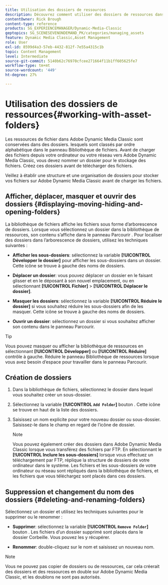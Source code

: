 ```yaml
---
title: Utilisation des dossiers de ressources
description: Découvrez comment utiliser des dossiers de ressources dans Adobe Dynamic Media Classic.
contentOwner: Rick Brough
content-type: reference
products: SG_EXPERIENCEMANAGER/Dynamic-Media-Classic
geptopics: SG_SCENESEVENONDEMAND_PK/categories/managing_assets
feature: Dynamic Media Classic,Asset Management
role: User
exl-id: 8599d4a3-57eb-4432-812f-7e55a4315c1b
topic: Content Management
level: Intermediate
source-git-commit: 5140b62c76970cfcee271664f11b1ff605625fe7
workflow-type: tm+mt
source-wordcount: '449'
ht-degree: 27%

---
```


# Utilisation des dossiers de ressources{#working-with-asset-folders}

Les ressources de fichier dans Adobe Dynamic Media Classic sont conservées dans des dossiers. lesquels sont classés par ordre alphabétique dans le panneau Bibliothèque de fichiers. Avant de charger des fichiers depuis votre ordinateur ou votre réseau vers Adobe Dynamic Media Classic, vous devez nommer un dossier pour le stockage des fichiers. Créez ces dossiers avant de télécharger des fichiers.

Veillez à établir une structure et une organisation de dossiers pour stocker vos fichiers sur Adobe Dynamic Media Classic avant de charger les fichiers.

## Afficher, déplacer, masquer et ouvrir des dossiers {#displaying-moving-hiding-and-opening-folders}

La bibliothèque de fichiers affiche les fichiers sous forme d’arborescence de dossiers. Lorsque vous sélectionnez un dossier dans la bibliothèque de ressources, son contenu s’affiche dans le panneau Parcourir . Pour localiser des dossiers dans l’arborescence de dossiers, utilisez les techniques suivantes :

* **Afficher les sous-dossiers**: sélectionnez la variable **[!UICONTROL Développer le dossier]** pour afficher les sous-dossiers dans un dossier. Cette icône se trouve à gauche des noms de dossiers.

* **Déplacer un dossier**: vous pouvez déplacer un dossier en le faisant glisser et en le déposant à son nouvel emplacement, ou en sélectionnant **[!UICONTROL Fichier]** > **[!UICONTROL Déplacer le dossier]**.

* **Masquer les dossiers**: sélectionnez la variable **[!UICONTROL Réduire le dossier]** si vous souhaitez réduire les sous-dossiers afin de les masquer. Cette icône se trouve à gauche des noms de dossiers.

* **Ouvrir un dossier**: sélectionnez un dossier si vous souhaitez afficher son contenu dans le panneau Parcourir.

>[!TIP]
>
>Vous pouvez masquer ou afficher la bibliothèque de ressources en sélectionnant **[!UICONTROL Développer]** ou **[!UICONTROL Réduire]** contrôle à gauche. Réduire le panneau Bibliothèque de ressources lorsque vous avez besoin d’espace pour travailler dans le panneau Parcourir.

## Création de dossiers

1. Dans la bibliothèque de fichiers, sélectionnez le dossier dans lequel vous souhaitez créer un sous-dossier.
1. Sélectionnez la variable **[!UICONTROL `Add Folder`]** bouton . Cette icône se trouve en haut de la liste des dossiers.
1. Saisissez un nom explicite pour votre nouveau dossier ou sous-dossier. Saisissez-le dans le champ en regard de l’icône de dossier.

   >[!NOTE]
   >
   >Vous pouvez également créer des dossiers dans Adobe Dynamic Media Classic lorsque vous transférez des fichiers par FTP. En sélectionnant le **[!UICONTROL Inclure les sous-dossiers]** lorsque vous effectuez un téléchargement par FTP, réplique la structure de dossiers de votre ordinateur dans le système. Les fichiers et les sous-dossiers de votre ordinateur ou réseau sont répliqués dans la bibliothèque de fichiers, et les fichiers que vous téléchargez sont placés dans ces dossiers.

## Suppression et changement du nom des dossiers {#deleting-and-renaming-folders}

Sélectionnez un dossier et utilisez les techniques suivantes pour le supprimer ou le renommer :

* **Supprimer**: sélectionnez la variable **[!UICONTROL `Remove Folder`]** bouton . Les fichiers d’un dossier supprimé sont placés dans le dossier Corbeille. Vous pouvez les y récupérer.

* **Renommer**: double-cliquez sur le nom et saisissez un nouveau nom.

>[!NOTE]
>
>Vous ne pouvez pas copier de dossiers ou de ressources, car cela créerait des dossiers et des ressources en double sur Adobe Dynamic Media Classic, et les doublons ne sont pas autorisés.
